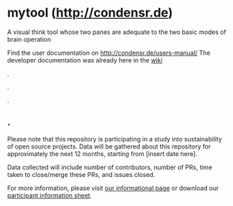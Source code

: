 # mytool (http://condensr.de)
A visual think tool whose two panes are adequate to the two basic modes of brain operation

Find the user documentation on http://condensr.de/users-manual/
The developer documentation was already here in the [wiki](https://github.com/x28de/mytool/wiki)

.

.

.

.
---
Please note that this repository is participating in a study into sustainability
 of open source projects. Data will be gathered about this repository for
 approximately the next 12 months, starting from [insert date here].

Data collected will include number of contributors, number of PRs, time taken to
 close/merge these PRs, and issues closed.

For more information, please visit
[our informational page](https://sustainable-open-science-and-software.github.io/) or download our [participant information sheet](https://sustainable-open-science-and-software.github.io/assets/PIS_sustainable_software.pdf).

